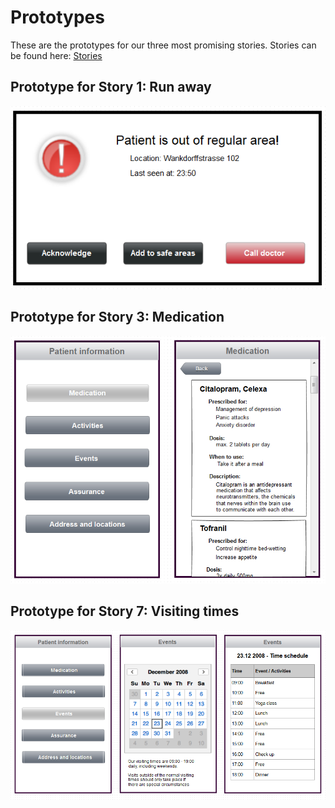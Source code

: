 # Prototypes

These are the prototypes for our three most promising stories.
Stories can be found here: [Stories](04_StoryBoards.md)

## Prototype for Story 1: Run away
![Prototype 1: Run Away](Media/RunawayPrototype.png)

## Prototype for Story 3: Medication
![Prototype 3: Medication](Media/MedicationPrototype.png)

## Prototype for Story 7: Visiting times
![Prototype 7: Visiting times](Media/VisitingtimesPrototype.png)
